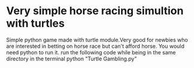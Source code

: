 # **Very simple horse racing simultion with turtles**

Simple python game made with turtle module.Very good for newbies who are interested in betting on horse race but can't afford horse.
You would need python to run it.
run the following code while being in the same directory in the terminal
python "Turtle Gambling.py"
